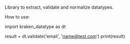 Library to extract, validate and normalize datatypes. 


How to use:

import kraken_datatype as dt 

result = dt.validate('email', 'name@test.com')
print(result)


